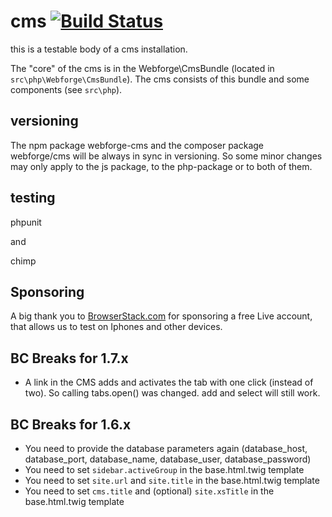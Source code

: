 # cms [![Build Status](https://travis-ci.org/webforge-labs/cms.svg?branch=master)](https://travis-ci.org/webforge-labs/cms)

this is a testable body of a cms installation.

The "core" of the cms is in the Webforge\CmsBundle (located in `src\php\Webforge\CmsBundle`). The cms consists of this bundle and some components (see `src\php`).

## versioning

The npm package webforge-cms and the composer package webforge/cms will be always in sync in versioning. So some minor changes may only apply to the js package, to the php-package or to both of them.

## testing

phpunit

and

chimp

## Sponsoring

A big thank you to [BrowserStack.com](https://www.browserstack.com) for sponsoring a free Live account, that allows us to test on Iphones and other devices.

## BC Breaks for 1.7.x

- A link in the CMS adds and activates the tab with one click (instead of two). So calling tabs.open() was changed. add and select will still work.

## BC Breaks for 1.6.x

- You need to provide the database parameters again (database_host, database_port, database_name, database_user, database_password)
- You need to set `sidebar.activeGroup` in the base.html.twig template
- You need to set `site.url` and `site.title` in the base.html.twig template
- You need to set `cms.title` and (optional) `site.xsTitle` in the base.html.twig template